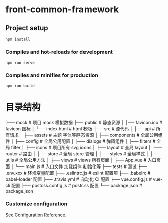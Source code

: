 # front-common-framework

## Project setup

```
npm install
```

### Compiles and hot-reloads for development

```
npm run serve
```

### Compiles and minifies for production

```
npm run build
```

# 目录结构

├── mock # 项目 mock 模拟数据
├── public # 静态资源
│ │── favicon.ico # favicon 图标
│ └── index.html # html 模板
├── src # 源代码
│ ├── api # 所有请求
│ ├── assets # 主题 字体等静态资源
│ ├── components # 全局公用组件
│ ├── config # 全局公用配置
│ ├── dialogs # 弹窗组件
│ ├── filters # 全局 filter
│ ├── icons # 项目所有 svg icons
│ ├── layout # 全局 layout
│ ├── router # 路由
│ ├── store # 全局 store 管理
│ ├── styles # 全局样式
│ ├── utils # 全局公用方法
│ ├── views # views 所有页面
│ ├── App.vue # 入口页面
│ └── main.js # 入口文件 加载组件 初始化等
├── tests # 测试
├── .env.xxx # 环境变量配置
├── .eslintrc.js # eslint 配置项
├── .babelrc # babel-loader 配置
├── .travis.yml # 自动化 CI 配置
├── vue.config.js # vue-cli 配置
├── postcss.config.js # postcss 配置
└── package.json # package.json

### Customize configuration

See [Configuration Reference](https://cli.vuejs.org/config/).
